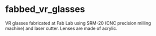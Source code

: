 # fabbed_vr_glasses
VR glasses fabricated at Fab Lab using SRM-20 (CNC precision milling machine) and laser cutter. Lenses are made of acrylic.
